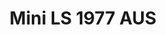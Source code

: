 ---
    title: Mini LS 1977 AUS
    slug: Mini-LS-1977-AUS
    description:
    code: Mini-LS-1977-AUS
    image: https://cmdiy-archive.s3.us-east-1.amazonaws.com/adverts/images/Mini+LS+1977+AUS.jpeg
    download: https://cmdiy-archive.s3.us-east-1.amazonaws.com/adverts/documents/Mini+LS+1977+AUS.pdf
---